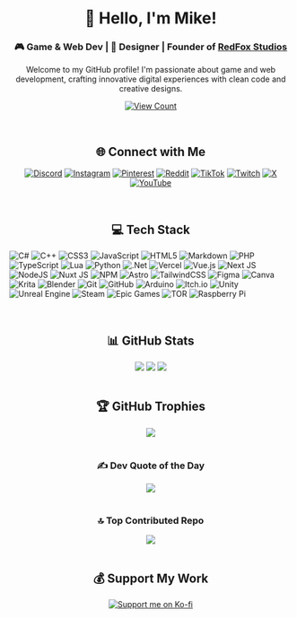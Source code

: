 <div align="center">

  # 👋 Hello, I'm Mike!
  
  ### 🎮 Game & Web Dev | 🎨 Designer | Founder of [RedFox Studios](https://github.com/RedFox-Studios)
  
  Welcome to my GitHub profile! I'm passionate about game and web development, crafting innovative digital experiences with clean code and creative designs.

  [![View Count](https://visitcount.itsvg.in/api?id=Pilot2254&icon=6&color=9)](https://visitcount.itsvg.in)
</div>

<br>

<div align="center">

  ## 🌐 Connect with Me
  [![Discord](https://img.shields.io/badge/Discord-%237289DA.svg?logo=discord&logoColor=white)](https://discord.gg/JWVMk9pvPS)
  [![Instagram](https://img.shields.io/badge/Instagram-%23E4405F.svg?logo=Instagram&logoColor=white)](https://instagram.com/michal.flaska)
  [![Pinterest](https://img.shields.io/badge/Pinterest-%23E60023.svg?logo=Pinterest&logoColor=white)](https://pinterest.com/pilot2254)
  [![Reddit](https://img.shields.io/badge/Reddit-%23FF4500.svg?logo=Reddit&logoColor=white)](https://reddit.com/user/pilot2254)
  [![TikTok](https://img.shields.io/badge/TikTok-%23000000.svg?logo=TikTok&logoColor=white)](https://tiktok.com/@pilot2254)
  [![Twitch](https://img.shields.io/badge/Twitch-%239146FF.svg?logo=Twitch&logoColor=white)](https://twitch.tv/pilot2254)
  [![X](https://img.shields.io/badge/X-black.svg?logo=X&logoColor=white)](https://x.com/pilot2254)
  [![YouTube](https://img.shields.io/badge/YouTube-%23FF0000.svg?logo=YouTube&logoColor=white)](https://youtube.com/@UCMOgfgoEJt5iMRG9BjlipyQ)

</div>

<br>

<div align="center">
  
  ## 💻 Tech Stack
</div>

  ![C#](https://img.shields.io/badge/c%23-%23239120.svg?style=for-the-badge&logo=csharp&logoColor=white)
  ![C++](https://img.shields.io/badge/c++-%2300599C.svg?style=for-the-badge&logo=c%2B%2B&logoColor=white)
  ![CSS3](https://img.shields.io/badge/css3-%231572B6.svg?style=for-the-badge&logo=css3&logoColor=white)
  ![JavaScript](https://img.shields.io/badge/javascript-%23323330.svg?style=for-the-badge&logo=javascript&logoColor=%23F7DF1E)
  ![HTML5](https://img.shields.io/badge/html5-%23E34F26.svg?style=for-the-badge&logo=html5&logoColor=white)
  ![Markdown](https://img.shields.io/badge/markdown-%23000000.svg?style=for-the-badge&logo=markdown&logoColor=white)
  ![PHP](https://img.shields.io/badge/php-%23777BB4.svg?style=for-the-badge&logo=php&logoColor=white)
  ![TypeScript](https://img.shields.io/badge/typescript-%23007ACC.svg?style=for-the-badge&logo=typescript&logoColor=white)
  ![Lua](https://img.shields.io/badge/lua-%232C2D72.svg?style=for-the-badge&logo=lua&logoColor=white)
  ![Python](https://img.shields.io/badge/python-3670A0?style=for-the-badge&logo=python&logoColor=ffdd54)
  ![.Net](https://img.shields.io/badge/.NET-5C2D91?style=for-the-badge&logo=.net&logoColor=white)
  ![Vercel](https://img.shields.io/badge/vercel-%23000000.svg?style=for-the-badge&logo=vercel&logoColor=white)
  ![Vue.js](https://img.shields.io/badge/vue.js-%2335495e.svg?style=for-the-badge&logo=vuedotjs&logoColor=%234FC08D)
  ![Next JS](https://img.shields.io/badge/Next-black?style=for-the-badge&logo=next.js&logoColor=white)
  ![NodeJS](https://img.shields.io/badge/node.js-6DA55F?style=for-the-badge&logo=node.js&logoColor=white)
  ![Nuxt JS](https://img.shields.io/badge/Nuxt-002E3B?style=for-the-badge&logo=nuxt.js&logoColor=#00DC82)
  ![NPM](https://img.shields.io/badge/NPM-%23CB3837.svg?style=for-the-badge&logo=npm&logoColor=white)
  ![Astro](https://img.shields.io/badge/astro-%232C2052.svg?style=for-the-badge&logo=astro&logoColor=white)
  ![TailwindCSS](https://img.shields.io/badge/tailwindcss-%2338B2AC.svg?style=for-the-badge&logo=tailwind-css&logoColor=white)
  ![Figma](https://img.shields.io/badge/figma-%23F24E1E.svg?style=for-the-badge&logo=figma&logoColor=white)
  ![Canva](https://img.shields.io/badge/Canva-%2300C4CC.svg?style=for-the-badge&logo=Canva&logoColor=white)
  ![Krita](https://img.shields.io/badge/Krita-203759?style=for-the-badge&logo=krita&logoColor=EEF37B)
  ![Blender](https://img.shields.io/badge/blender-%23F5792A.svg?style=for-the-badge&logo=blender&logoColor=white)
  ![Git](https://img.shields.io/badge/git-%23F05033.svg?style=for-the-badge&logo=git&logoColor=white)
  ![GitHub](https://img.shields.io/badge/github-%23121011.svg?style=for-the-badge&logo=github&logoColor=white)
  ![Arduino](https://img.shields.io/badge/-Arduino-00979D?style=for-the-badge&logo=Arduino&logoColor=white)
  ![Itch.io](https://img.shields.io/badge/Itch-%23FF0B34.svg?style=for-the-badge&logo=Itch.io&logoColor=white)
  ![Unity](https://img.shields.io/badge/unity-%23000000.svg?style=for-the-badge&logo=unity&logoColor=white)
  ![Unreal Engine](https://img.shields.io/badge/unrealengine-%23313131.svg?style=for-the-badge&logo=unrealengine&logoColor=white)
  ![Steam](https://img.shields.io/badge/steam-%23000000.svg?style=for-the-badge&logo=steam&logoColor=white)
  ![Epic Games](https://img.shields.io/badge/epicgames-%23313131.svg?style=for-the-badge&logo=epicgames&logoColor=white)
  ![TOR](https://img.shields.io/badge/tor-%237E4798.svg?style=for-the-badge&logo=tor-project&logoColor=white)
  ![Raspberry Pi](https://img.shields.io/badge/-Raspberry_Pi-C51A4A?style=for-the-badge&logo=Raspberry-Pi)

<br>

<div align="center">
  
  ## 📊 GitHub Stats
  <img src="https://github-readme-stats.vercel.app/api?username=Pilot2254&theme=dark&hide_border=false&include_all_commits=true&count_private=true" />
  <img src="https://github-readme-streak-stats.herokuapp.com/?user=Pilot2254&theme=dark&hide_border=false" />
  <img src="https://github-readme-stats.vercel.app/api/top-langs/?username=Pilot2254&theme=dark&hide_border=false&include_all_commits=true&count_private=true&layout=compact" />
</div>

<br>

<div align="center">
  
  ## 🏆 GitHub Trophies
  <img src="https://github-profile-trophy.vercel.app/?username=Pilot2254&theme=onedark&no-frame=false&no-bg=false&margin-w=4" />
</div>

<br>

<div align="center">

  ### ✍️ Dev Quote of the Day
  <img src="https://quotes-github-readme.vercel.app/api?type=horizontal&theme=dark" />
</div>

<br>

<div align="center">

  ### 🔝 Top Contributed Repo
  <img src="https://github-contributor-stats.vercel.app/api?username=Pilot2254&limit=5&theme=dark&combine_all_yearly_contributions=true" />
</div>

<br>

<div align="center">

  ## 💰 Support My Work
  <a href="https://ko-fi.com/pilot2254"><img src="https://img.shields.io/badge/Ko--fi-F16061?style=for-the-badge&logo=ko-fi&logoColor=white" alt="Support me on Ko-fi" /></a>
</div>
